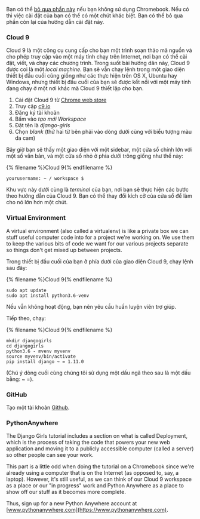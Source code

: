 Bạn có thể [bỏ qua phần này](http://tutorial.djangogirls.org/en/installation/#install-python) nếu bạn không sử dụng Chromebook. Nếu có thì việc cài đặt của bạn có thể có một chút khác biệt. Bạn có thể bỏ qua phần còn lại của hướng dẫn cài đặt này.

### Cloud 9

Cloud 9 là một công cụ cung cấp cho bạn một trình soạn thảo mã nguồn và cho phép truy cập vào một máy tính chạy trên Internet, nơi bạn có thể cài đặt, viết, và chạy các chương trình. Trong suốt bài hướng dân này, Cloud 9 được coi là một *local machine*. Bạn sẽ vẫn chạy lệnh trong một giao diện thiết bị đầu cuối cũng giống như các thực hiện trên OS X, Ubuntu hay Windows, nhưng thiết bị đầu cuối của bạn sẽ được kết nối với một máy tính đang chạy ở một nơi khác mà Cloud 9 thiết lập cho bạn.

1. Cài đặt Cloud 9 từ [Chrome web store](https://chrome.google.com/webstore/detail/cloud9/nbdmccoknlfggadpfkmcpnamfnbkmkcp)
2. Truy cập [c9.io](https://c9.io)
3. Đăng ký tài khoản
4. Bấm vào *tạo mới Workspace*
5. Đặt tên là *django-girls*
6. Chọn *blank* (thứ hai từ bên phải vào dòng dưới cùng với biểu tượng màu da cam)

Bây giờ bạn sẽ thấy một giao diện với một sidebar, một cửa sổ chính lớn với một số văn bản, và một cửa sổ nhỏ ở phía dưới trông giống như thế này:

{% filename %}Cloud 9{% endfilename %}

    yourusername: ~ / workspace $
    

Khu vực này dưới cùng là *terminal* của bạn, nơi bạn sẽ thực hiện các bước theo hướng dẫn của Cloud 9. Bạn có thể thay đổi kích cỡ của cửa sổ để làm cho nó lớn hơn một chút.

### Virtual Environment

A virtual environment (also called a virtualenv) is like a private box we can stuff useful computer code into for a project we're working on. We use them to keep the various bits of code we want for our various projects separate so things don't get mixed up between projects.

Trong thiết bị đầu cuối của bạn ở phía dưới của giao diện Cloud 9, chạy lệnh sau đây:

{% filename %}Cloud 9{% endfilename %}

    sudo apt update 
    sudo apt install python3.6-venv
    

Nếu vẫn không hoạt động, bạn nên yêu cầu huấn luyện viên trợ giúp.

Tiếp theo, chạy:

{% filename %}Cloud 9{% endfilename %}

    mkdir djangogirls 
    cd djangogirls 
    python3.6 - mvenv myvenv 
    source myvenv/bin/activate
    pip install django ~ = 1.11.0
    

(Chú ý dòng cuối cùng chúng tôi sử dụng một dấu ngã theo sau là một dấu bằng: ~ =).

### GitHub

Tạo một tài khoản [Github](https://github.com).

### PythonAnywhere

The Django Girls tutorial includes a section on what is called Deployment, which is the process of taking the code that powers your new web application and moving it to a publicly accessible computer (called a server) so other people can see your work.

This part is a little odd when doing the tutorial on a Chromebook since we're already using a computer that is on the Internet (as opposed to, say, a laptop). However, it's still useful, as we can think of our Cloud 9 workspace as a place or our "in progress" work and Python Anywhere as a place to show off our stuff as it becomes more complete.

Thus, sign up for a new Python Anywhere account at [www.pythonanywhere.com](https://www.pythonanywhere.com).